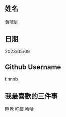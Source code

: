 姓名
----
黃毓庭

日期
----
2023/05/09

Github Username
---------------
tinnnb

我最喜歡的三件事
---------------
睡覺 吃飯 哈哈